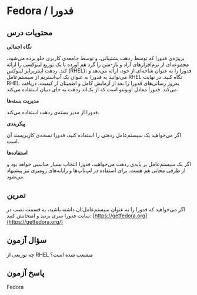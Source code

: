 # Fedora / فدورا

## محتویات درس

**نگاه اجمالی**

پروژه‌ی فدورا که توسط ردهت پشتیبانی، و توسط جامعه‌ی کاربری جلو برده می‌شود، مجموعه‌ای از نرم‌افزارهای آزاد و باز-متن را گرد هم آورده تا یک توزیع لینوکسی را ارائه کند. ردهت اینترپرایز لینوکس (RHEL)، فدورا را به عنوان شاخه‌ای از خود، ارائه می‌دهد و می‌توانید به فدورا به عنوان یک آپ‌استریم از سیستم‌عامل RHEL نگاه کنید. در نهایت RHEL به‌روز رسانی‌های فدورا را بعد از آزمایش کامل و اطمینان از کیفیت، دریافت می‌کند. فدورا معادل اوبونتو است که از بک‌اند ردهت به جای دبیان استفاده می‌کند.

**مدیریت بسته‌ها**

فدورا از مدیر بسته‌ی ردهت استفاده می‌کند.

**پیکربندی**

اگر می‌خواهید یک سیستم‌عامل ردهتی را استفاده کنید، فدورا نسخه‌ی کاربرپسند آن است.

**استفاده‌ها**

اگر یک سیستم‌عامل بر پایه‌ی ردهت می‌خواهید، فدورا انتخاب بسیار مناسبی خواهد بود و از طرفی مجانی هم هست. برای استفاده در لپ‌تاپ‌ها و رایانه‌های رومیزی نیز پیشنهاد می‌شود.

## تمرین

اگر می‌خواهید که فدورا را به عنوان سیستم‌عامل‌تان داشته باشید، به قسمت نصب در سایت فدورا سری بزنید و امتحانش کنید: [https://getfedora.org](https://getfedora.org/)

## سؤال آزمون

چه توزیعی از RHEL منشعب شده است؟

## پاسخ آزمون

Fedora

